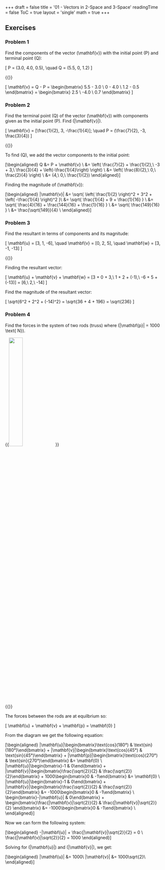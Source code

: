 +++
draft = false
title = '01 - Vectors in 2-Space and 3-Space'
readingTime = false
ToC = true
layout = 'single'
math = true
+++

## Exercises

### Problem 1

Find the components of the vector \(\mathbf{v}\) with the initial point \(P\) and terminal point \(Q\):

\[
  P = (3.0, 4.0, 0.5), \quad Q = (5.5, 0, 1.2)
\]

{{<divider>}}

\[
  \mathbf{v} = Q - P = 
  \begin{bmatrix}
  5.5 - 3.0 \\
  0 - 4.0 \\
  1.2 - 0.5
  \end{bmatrix} =
  \begin{bmatrix}
  2.5 \\
  -4.0 \\
  0.7
  \end{bmatrix}
\]

### Problem 2

Find the terminal point \(Q\) of the vector \(\mathbf{v}\) with components given as the initial point \(P\). Find \(|\mathbf{v}|\).

\[
  \mathbf{v} = [\frac{1}{2}, 3, -\frac{1}{4}]; \quad P = (\frac{7}{2}, -3, \frac{3}{4})
\]

{{<divider>}}

To find \(Q\), we add the vector components to the initial point:

\[\begin{aligned}
Q &= P + \mathbf{v} \\
&= \left( \frac{7}{2} + \frac{1}{2},\ -3 + 3,\ \frac{3}{4} + \left(-\frac{1}{4}\right) \right) \\
&= \left( \frac{8}{2},\ 0,\ \frac{2}{4} \right) \\
&= (4,\ 0,\ \frac{1}{2})
\end{aligned}\]

Finding the magnitude of \(\mathbf{v}\):

\[\begin{aligned}
|\mathbf{v}| &= \sqrt{ \left( \frac{1}{2} \right)^2 + 3^2 + \left( -\frac{1}{4} \right)^2 }\\
&= \sqrt{ \frac{1}{4} + 9 + \frac{1}{16} } \\
&= \sqrt{ \frac{4}{16} + \frac{144}{16} + \frac{1}{16} } \\
&= \sqrt{ \frac{149}{16} } \\
&= \frac{\sqrt{149}}{4} \\
\end{aligned}\]

### Problem 3

Find the resultant in terms of components and its magnitude:

\[
  \mathbf{u} = [3, 1, -6], \quad
  \mathbf{v} = [0, 2, 5], \quad
  \mathbf{w} = [3, -1, -13]
\]

{{<divider>}}

Finding the resultant vector:

\[
\mathbf{u} + \mathbf{v} + \mathbf{w} = [3 + 0 + 3,\ 1 + 2 + (-1),\ -6 + 5 + (-13)] = [6,\ 2,\ -14]
\]

Find the magnitude of the resultant vector:

\[
\sqrt{6^2 + 2^2 + (-14)^2} = \sqrt{36 + 4 + 196} = \sqrt{236}
\]

### Problem 4

Find the forces in the system of two rods (truss) where \(|\mathbf{p}| = 1000 \text{ N}\).

{{<image src="./problem4-diagram.png" position="center" width="30%" height="30%">}}

{{<divider>}}

The forces between the rods are at equilbrium so:

\[
\mathbf{u} + \mathbf{v} + \mathbf{p} = \mathbf{0}
\]

From the diagram we get the following equation:

\[\begin{aligned}
  |\mathbf{u}|\begin{bmatrix}\text{cos}(180°) & \text{sin}(180°)\end{bmatrix} + |\mathbf{v}|\begin{bmatrix}\text{cos}(45°) & \text{sin}(45°)\end{bmatrix} + |\mathbf{p}|\begin{bmatrix}\text{cos}(270°) & \text{sin}(270°)\end{bmatrix} &= \mathbf{0} \\
  |\mathbf{u}|\begin{bmatrix}-1 & 0\end{bmatrix} + |\mathbf{v}|\begin{bmatrix}\frac{\sqrt{2}}{2} & \frac{\sqrt{2}}{2}\end{bmatrix} + 1000\begin{bmatrix}0 & -1\end{bmatrix} &= \mathbf{0} \\
  |\mathbf{u}|\begin{bmatrix}-1 & 0\end{bmatrix} + |\mathbf{v}|\begin{bmatrix}\frac{\sqrt{2}}{2} & \frac{\sqrt{2}}{2}\end{bmatrix} &= -1000\begin{bmatrix}0 & -1\end{bmatrix} \\
  \begin{bmatrix}-|\mathbf{u}| & 0\end{bmatrix} + \begin{bmatrix}\frac{|\mathbf{v}|\sqrt{2}}{2} & \frac{|\mathbf{v}|\sqrt{2}}{2} \end{bmatrix} &= -1000\begin{bmatrix}0 & -1\end{bmatrix} \\
\end{aligned}\]

Now we can form the following system:

\[\begin{aligned}
  -|\mathbf{u}| + \frac{|\mathbf{v}|\sqrt{2}}{2} = 0 \\
  \frac{|\mathbf{v}|\sqrt{2}}{2} = 1000
\end{aligned}\]

Solving for \(|\mathbf{u}|\) and \(|\mathbf{v}|\), we get:

\[\begin{aligned}
  |\mathbf{u}| &= 1000\\
  |\mathbf{v}| &= 1000\sqrt{2}\\
\end{aligned}\]
